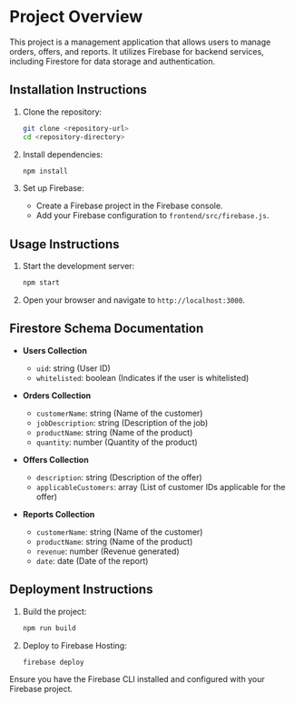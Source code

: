 # Project Overview
This project is a management application that allows users to manage orders, offers, and reports. It utilizes Firebase for backend services, including Firestore for data storage and authentication.

## Installation Instructions
1. Clone the repository:
   ```bash
   git clone <repository-url>
   cd <repository-directory>
   ```

2. Install dependencies:
   ```bash
   npm install
   ```

3. Set up Firebase:
   - Create a Firebase project in the Firebase console.
   - Add your Firebase configuration to `frontend/src/firebase.js`.

## Usage Instructions
1. Start the development server:
   ```bash
   npm start
   ```

2. Open your browser and navigate to `http://localhost:3000`.

## Firestore Schema Documentation
- **Users Collection**
  - `uid`: string (User ID)
  - `whitelisted`: boolean (Indicates if the user is whitelisted)

- **Orders Collection**
  - `customerName`: string (Name of the customer)
  - `jobDescription`: string (Description of the job)
  - `productName`: string (Name of the product)
  - `quantity`: number (Quantity of the product)

- **Offers Collection**
  - `description`: string (Description of the offer)
  - `applicableCustomers`: array (List of customer IDs applicable for the offer)

- **Reports Collection**
  - `customerName`: string (Name of the customer)
  - `productName`: string (Name of the product)
  - `revenue`: number (Revenue generated)
  - `date`: date (Date of the report)

## Deployment Instructions
1. Build the project:
   ```bash
   npm run build
   ```

2. Deploy to Firebase Hosting:
   ```bash
   firebase deploy
   ```

Ensure you have the Firebase CLI installed and configured with your Firebase project.
